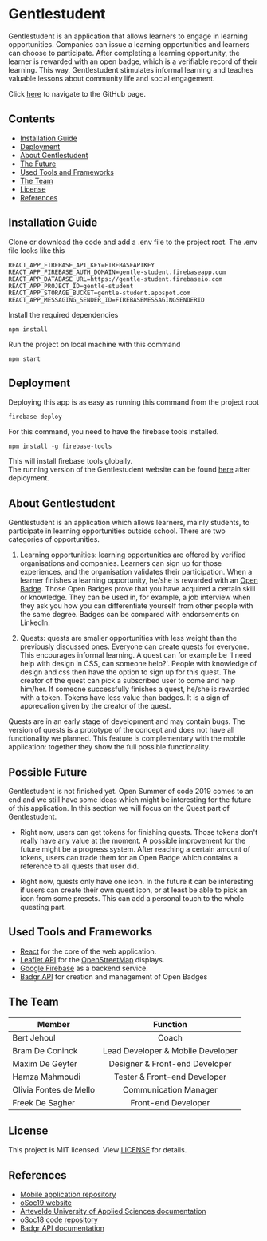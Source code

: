 # Gentlestudent
Gentlestudent is an application that allows learners to engage in learning opportunities. Companies can issue a learning opportunities and learners can choose to participate. After completing a learning opportunity, the learner is rewarded with an open badge, which is a verifiable record of their learning. This way, Gentlestudent stimulates informal learning and teaches valuable lessons about community life and social engagement.

Click [here](https://osoc19.github.io/gentlestudent-web) to navigate to the GitHub page.

## Contents
- [Installation Guide](#installation-guide)
- [Deployment](#deployment)
- [About Gentlestudent](#about-gentlestudent)
- [The Future](#possible-future)
- [Used Tools and Frameworks](#used-tools-and-frameworks)
- [The Team](#the-team)
- [License](#license)
- [References](#references)

## Installation Guide
Clone or download the code and add a .env file to the project root. The .env file looks like this
```
REACT_APP_FIREBASE_API_KEY=FIREBASEAPIKEY
REACT_APP_FIREBASE_AUTH_DOMAIN=gentle-student.firebaseapp.com
REACT_APP_DATABASE_URL=https://gentle-student.firebaseio.com
REACT_APP_PROJECT_ID=gentle-student
REACT_APP_STORAGE_BUCKET=gentle-student.appspot.com
REACT_APP_MESSAGING_SENDER_ID=FIREBASEMESSAGINGSENDERID
```
Install the required dependencies
```
npm install
```
Run the project on local machine with this command
```
npm start
```

## Deployment
Deploying this app is as easy as running this command from the project root
```
firebase deploy
```
For this command, you need to have the firebase tools installed. 
```
npm install -g firebase-tools
```
This will install firebase tools globally. <br>
The running version of the Gentlestudent website can be found [here](https://gentlestudent.gent/) after deployment.

## About Gentlestudent
Gentlestudent is an application which allows learners, mainly students, to participate in learning opportunities outside school. There are two categories of opportunities.

1. Learning opportunities: learning opportunities are offered by verified organisations and companies. Learners can sign up for those experiences, and the organisation validates their participation. When a learner finishes a learning opportunity, he/she is rewarded with an [Open Badge](https://openbadges.org/). Those Open Badges prove that you have acquired a certain skill or knowledge. They can be used in, for example, a job interview when they ask you how you can differentiate yourself from other people with the same degree. Badges can be compared with endorsements on LinkedIn.

2. Quests: quests are smaller opportunities with less weight than the previously discussed ones. Everyone can create quests for everyone. This encourages informal learning. A quest can for example be 'I need help with design in CSS, can someone help?'. People with knowledge of design and css then have the option to sign up for this quest. The creator of the quest can pick a subscribed user to come and help him/her. If someone successfully finishes a quest, he/she is rewarded with a token. Tokens have less value than badges. It is a sign of apprecation given by the creator of the quest.

Quests are in an early stage of development and may contain bugs. The version of quests is a prototype of the concept and does not have all functionality we planned. This feature is complementary with the mobile application: together they show the full possible functionality.

## Possible Future
Gentlestudent is not finished yet. Open Summer of code 2019 comes to an end and we still have some ideas which might be interesting for the future of this application. In this section we will focus on the Quest part of Gentlestudent. 

- Right now, users can get tokens for finishing quests. Those tokens don't really have any value at the moment. A possible improvement for the future might be a progress system. After reaching a certain amount of tokens, users can trade them for an Open Badge which contains a reference to all quests that user did. 

- Right now, quests only have one icon. In the future it can be interesting if users can create their own quest icon, or at least be able to pick an icon from some presets. This can add a personal touch to the whole questing part.

## Used Tools and Frameworks
- [React](https://reactjs.org/) for the core of the web application.
- [Leaflet API](https://leafletjs.com/) for the [OpenStreetMap](https://www.openstreetmap.org/) displays.
- [Google Firebase](https://firebase.google.com/) as a backend service.
- [Badgr API](https://badgr.io/) for creation and management of Open Badges

## The Team
| Member        | Function          |
| ------------- |:-------------:| 
| Bert Jehoul     | Coach |
| Bram De Coninck    | Lead Developer & Mobile Developer |
| Maxim De Geyter | Designer & Front-end Developer | 
| Hamza Mahmoudi | Tester & Front-end Developer | 
| Olivia Fontes de Mello | Communication Manager | 
| Freek De Sagher | Front-end Developer | 

## License
This project is MIT licensed. View [LICENSE](./LICENSE) for details.

## References
- [Mobile application repository](https://github.com/oSoc19/gentlestudent-mobile)
- [oSoc19 website](https://2019.summerofcode.be/2019/gentlestudent)
- [Artevelde University of Applied Sciences documentation](https://drive.google.com/drive/folders/1vkDLn_qmJT_vRxGx8hoCRRXEcHTxpjwi)
- [oSoc18 code repository](https://github.com/oSoc18/gentlestudent)
- [Badgr API documentation](https://api.badgr.io/)
